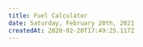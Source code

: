 ```yaml
---
title: Fuel Calculator
date: Saturday, February 20th, 2021
createdAt: 2020-02-20T17:49:25.117Z
---
```


<fuel-calc></fuel-calc>
